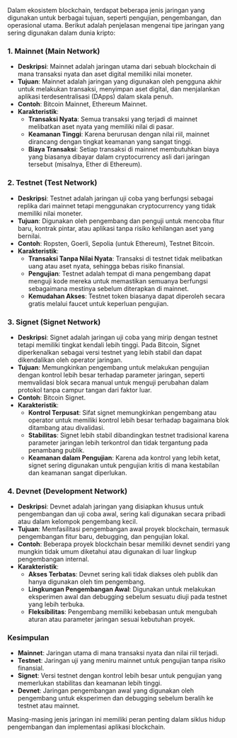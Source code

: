 Dalam ekosistem blockchain, terdapat beberapa jenis jaringan yang digunakan untuk berbagai tujuan, seperti pengujian, pengembangan, dan operasional utama. Berikut adalah penjelasan mengenai tipe jaringan yang sering digunakan dalam dunia kripto:

### 1. **Mainnet (Main Network)**
- **Deskripsi**: Mainnet adalah jaringan utama dari sebuah blockchain di mana transaksi nyata dan aset digital memiliki nilai moneter.
- **Tujuan**: Mainnet adalah jaringan yang digunakan oleh pengguna akhir untuk melakukan transaksi, menyimpan aset digital, dan menjalankan aplikasi terdesentralisasi (DApps) dalam skala penuh.
- **Contoh**: Bitcoin Mainnet, Ethereum Mainnet.
- **Karakteristik**:
  - **Transaksi Nyata**: Semua transaksi yang terjadi di mainnet melibatkan aset nyata yang memiliki nilai di pasar.
  - **Keamanan Tinggi**: Karena berurusan dengan nilai riil, mainnet dirancang dengan tingkat keamanan yang sangat tinggi.
  - **Biaya Transaksi**: Setiap transaksi di mainnet membutuhkan biaya yang biasanya dibayar dalam cryptocurrency asli dari jaringan tersebut (misalnya, Ether di Ethereum).

### 2. **Testnet (Test Network)**
- **Deskripsi**: Testnet adalah jaringan uji coba yang berfungsi sebagai replika dari mainnet tetapi menggunakan cryptocurrency yang tidak memiliki nilai moneter.
- **Tujuan**: Digunakan oleh pengembang dan penguji untuk mencoba fitur baru, kontrak pintar, atau aplikasi tanpa risiko kehilangan aset yang bernilai.
- **Contoh**: Ropsten, Goerli, Sepolia (untuk Ethereum), Testnet Bitcoin.
- **Karakteristik**:
  - **Transaksi Tanpa Nilai Nyata**: Transaksi di testnet tidak melibatkan uang atau aset nyata, sehingga bebas risiko finansial.
  - **Pengujian**: Testnet adalah tempat di mana pengembang dapat menguji kode mereka untuk memastikan semuanya berfungsi sebagaimana mestinya sebelum diterapkan di mainnet.
  - **Kemudahan Akses**: Testnet token biasanya dapat diperoleh secara gratis melalui faucet untuk keperluan pengujian.

### 3. **Signet (Signet Network)**
- **Deskripsi**: Signet adalah jaringan uji coba yang mirip dengan testnet tetapi memiliki tingkat kendali lebih tinggi. Pada Bitcoin, Signet diperkenalkan sebagai versi testnet yang lebih stabil dan dapat dikendalikan oleh operator jaringan.
- **Tujuan**: Memungkinkan pengembang untuk melakukan pengujian dengan kontrol lebih besar terhadap parameter jaringan, seperti memvalidasi blok secara manual untuk menguji perubahan dalam protokol tanpa campur tangan dari faktor luar.
- **Contoh**: Bitcoin Signet.
- **Karakteristik**:
  - **Kontrol Terpusat**: Sifat signet memungkinkan pengembang atau operator untuk memiliki kontrol lebih besar terhadap bagaimana blok ditambang atau divalidasi.
  - **Stabilitas**: Signet lebih stabil dibandingkan testnet tradisional karena parameter jaringan lebih terkontrol dan tidak tergantung pada penambang publik.
  - **Keamanan dalam Pengujian**: Karena ada kontrol yang lebih ketat, signet sering digunakan untuk pengujian kritis di mana kestabilan dan keamanan sangat diperlukan.

### 4. **Devnet (Development Network)**
- **Deskripsi**: Devnet adalah jaringan yang disiapkan khusus untuk pengembangan dan uji coba awal, sering kali digunakan secara pribadi atau dalam kelompok pengembang kecil.
- **Tujuan**: Memfasilitasi pengembangan awal proyek blockchain, termasuk pengembangan fitur baru, debugging, dan pengujian lokal.
- **Contoh**: Beberapa proyek blockchain besar memiliki devnet sendiri yang mungkin tidak umum diketahui atau digunakan di luar lingkup pengembangan internal.
- **Karakteristik**:
  - **Akses Terbatas**: Devnet sering kali tidak diakses oleh publik dan hanya digunakan oleh tim pengembang.
  - **Lingkungan Pengembangan Awal**: Digunakan untuk melakukan eksperimen awal dan debugging sebelum sesuatu diuji pada testnet yang lebih terbuka.
  - **Fleksibilitas**: Pengembang memiliki kebebasan untuk mengubah aturan atau parameter jaringan sesuai kebutuhan proyek.

### **Kesimpulan**
- **Mainnet**: Jaringan utama di mana transaksi nyata dan nilai riil terjadi.
- **Testnet**: Jaringan uji yang meniru mainnet untuk pengujian tanpa risiko finansial.
- **Signet**: Versi testnet dengan kontrol lebih besar untuk pengujian yang memerlukan stabilitas dan keamanan lebih tinggi.
- **Devnet**: Jaringan pengembangan awal yang digunakan oleh pengembang untuk eksperimen dan debugging sebelum beralih ke testnet atau mainnet.

Masing-masing jenis jaringan ini memiliki peran penting dalam siklus hidup pengembangan dan implementasi aplikasi blockchain.
